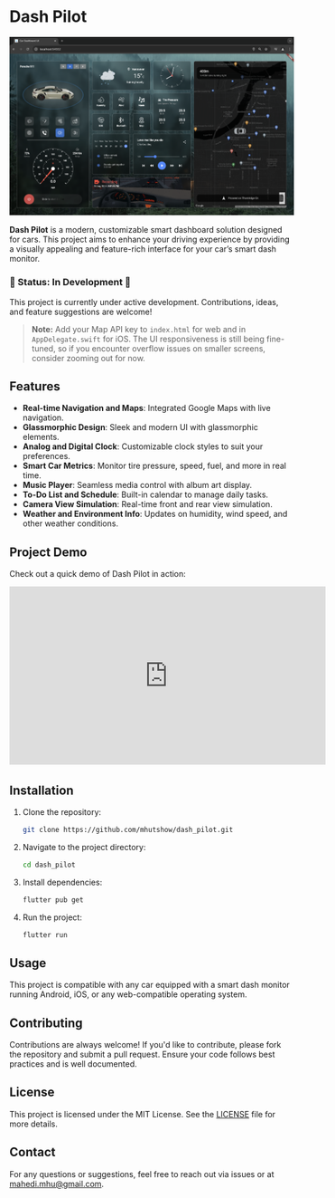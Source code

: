 # Dash Pilot

![Dashboard Screenshot](assets/screenshots/Screenshot.png)

**Dash Pilot** is a modern, customizable smart dashboard solution designed for cars. This project aims to enhance your driving experience by providing a visually appealing and feature-rich interface for your car’s smart dash monitor.

### 🚧 Status: In Development 🚧
This project is currently under active development. Contributions, ideas, and feature suggestions are welcome!

> **Note:** Add your Map API key to `index.html` for web and in `AppDelegate.swift` for iOS. The UI responsiveness is still being fine-tuned, so if you encounter overflow issues on smaller screens, consider zooming out for now.

## Features

- **Real-time Navigation and Maps**: Integrated Google Maps with live navigation.
- **Glassmorphic Design**: Sleek and modern UI with glassmorphic elements.
- **Analog and Digital Clock**: Customizable clock styles to suit your preferences.
- **Smart Car Metrics**: Monitor tire pressure, speed, fuel, and more in real time.
- **Music Player**: Seamless media control with album art display.
- **To-Do List and Schedule**: Built-in calendar to manage daily tasks.
- **Camera View Simulation**: Real-time front and rear view simulation.
- **Weather and Environment Info**: Updates on humidity, wind speed, and other weather conditions.

## Project Demo

Check out a quick demo of Dash Pilot in action:

<iframe width="560" height="315" src="https://www.youtube.com/embed/m1eFJVy8EKs?si=w8x9EkXU5P6eqitR" title="YouTube video player" frameborder="0" allow="accelerometer; autoplay; clipboard-write; encrypted-media; gyroscope; picture-in-picture; web-share" referrerpolicy="strict-origin-when-cross-origin" allowfullscreen></iframe>

## Installation

1. Clone the repository:
   ```bash
   git clone https://github.com/mhutshow/dash_pilot.git
   ```

2. Navigate to the project directory:
   ```bash
   cd dash_pilot
   ```

3. Install dependencies:
   ```bash
   flutter pub get
   ```

4. Run the project:
   ```bash
   flutter run
   ```

## Usage

This project is compatible with any car equipped with a smart dash monitor running Android, iOS, or any web-compatible operating system.

## Contributing

Contributions are always welcome! If you'd like to contribute, please fork the repository and submit a pull request. Ensure your code follows best practices and is well documented.

## License

This project is licensed under the MIT License. See the [LICENSE](LICENSE) file for more details.

## Contact

For any questions or suggestions, feel free to reach out via issues or at [mahedi.mhu@gmail.com](mailto:mahedi.mhu@gmail.com).
